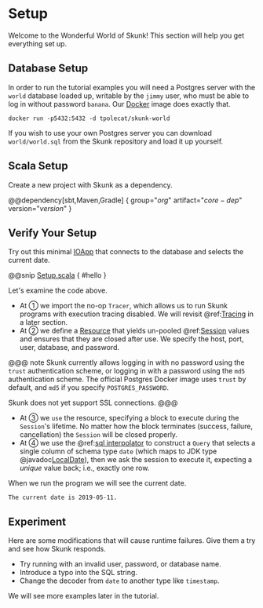 # Setup

Welcome to the Wonderful World of Skunk! This section will help you get everything set up.

## Database Setup

In order to run the tutorial examples you will need a Postgres server with the `world` database loaded up, writable by the `jimmy` user, who must be able to log in without password `banana`. Our [Docker](http://docker.com) image does exactly that.

```
docker run -p5432:5432 -d tpolecat/skunk-world
```

If you wish to use your own Postgres server you can download `world/world.sql` from the Skunk repository and load it up yourself.

## Scala Setup

Create a new project with Skunk as a dependency.

@@dependency[sbt,Maven,Gradle] {
  group="$org$"
  artifact="$core-dep$"
  version="$version$"
}

## Verify Your Setup

Try out this minimal [IOApp](https://typelevel.org/cats-effect/datatypes/ioapp.html) that connects to the database and selects the current date.

@@snip [Setup.scala](/modules/docs/src/main/scala/tutorial/Setup.scala) { #hello }

Let's examine the code above.

- At ① we import the no-op `Tracer`, which allows us to run Skunk programs with execution tracing disabled. We will revisit @ref:[Tracing](Tracing.md) in a later section.
- At ② we define a [Resource](https://typelevel.org/cats-effect/datatypes/resource.html)  that yields un-pooled @ref:[Session](../reference/Sessions.md) values and ensures that they are closed after use. We specify the host, port, user, database, and password.

@@@ note
Skunk currently allows logging in with no password using the `trust` authentication scheme, or logging in with a password using the `md5` authentication scheme. The official Postgres Docker image uses `trust` by default, and `md5` if you specify `POSTGRES_PASSWORD`.

Skunk does not yet support SSL connections.
@@@

- At ③ we `use` the resource, specifying a block to execute during the `Session`'s lifetime. No matter how the block terminates (success, failure, cancellation) the `Session` will be closed properly.
- At ④ we use the @ref:[sql interpolator](../reference/Fragments.md) to construct a `Query` that selects a single column of schema type `date` (which maps to JDK type @javadoc[LocalDate](java.time.LocalDate)), then we ask the session to execute it, expecting a *unique* value back; i.e., exactly one row.

When we run the program we will see the current date.

```
The current date is 2019-05-11.
```

## Experiment

Here are some modifications that will cause runtime failures. Give them a try and see how Skunk responds.

- Try running with an invalid user, password, or database name.
- Introduce a typo into the SQL string.
- Change the decoder from `date` to another type like `timestamp`.

We will see more examples later in the tutorial.

